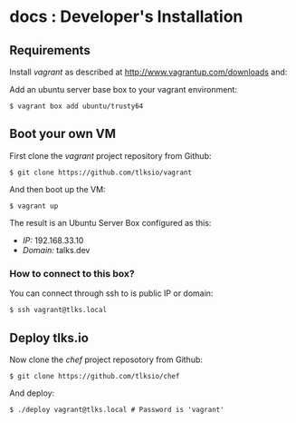 # docs : Developer's Installation

## Requirements

Install *vagrant* as described at http://www.vagrantup.com/downloads and:

Add an ubuntu server base box to your vagrant environment:

```
$ vagrant box add ubuntu/trusty64
```

## Boot your own VM

First clone the *vagrant* project repository from Github:

```
$ git clone https://github.com/tlksio/vagrant
```

And then boot up the VM:

```
$ vagrant up
```

The result is an Ubuntu Server Box configured as this:

* *IP:* 192.168.33.10
* *Domain:* talks.dev

### How to connect to this box?

You can connect through ssh to is public IP or domain:

```
$ ssh vagrant@tlks.local
```

## Deploy tlks.io

Now clone  the *chef* project reposotory from Github:

```
$ git clone https://github.com/tlksio/chef
```

And deploy:

```
$ ./deploy vagrant@tlks.local # Password is 'vagrant'
```

